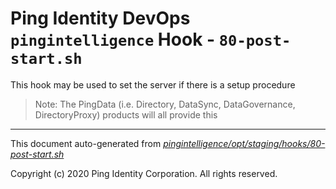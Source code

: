 
# Ping Identity DevOps `pingintelligence` Hook - `80-post-start.sh`
 This hook may be used to set the server if there is a setup procedure
 >Note: The PingData (i.e. Directory, DataSync, DataGovernance, DirectoryProxy)
 products will all provide this

---
This document auto-generated from _[pingintelligence/opt/staging/hooks/80-post-start.sh](https://github.com/pingidentity/pingidentity-docker-builds/blob/master/pingintelligence/opt/staging/hooks/80-post-start.sh)_

Copyright (c) 2020 Ping Identity Corporation. All rights reserved.
